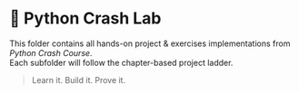 # 🧪 Python Crash Lab

This folder contains all hands-on project & exercises implementations from *Python Crash Course*.  
Each subfolder will follow the chapter-based project ladder.

> Learn it. Build it. Prove it.

